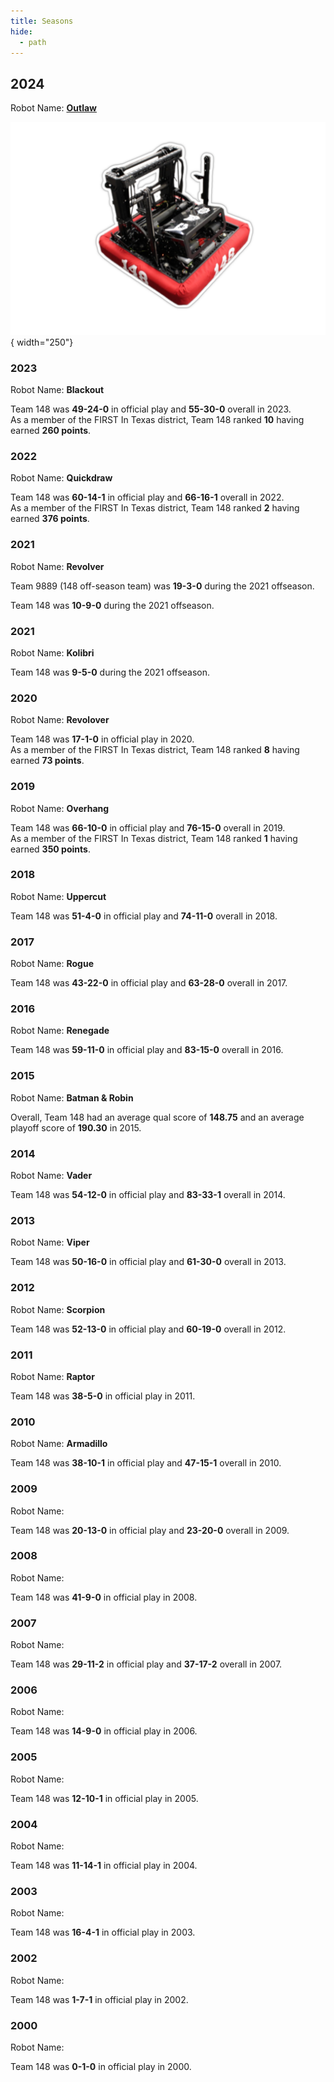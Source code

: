 ```yaml
---
title: Seasons
hide:
  - path
---
```

## 2024
Robot Name: [**Outlaw**](https://www.youtube.com/watch?v=npZ0VlJPNRU)

![Outlaw](./2024/OutlawOutline.png){ width="250"}


### 2023
Robot Name: **Blackout**

Team 148 was **49-24-0** in official play and **55-30-0** overall in 2023.<br>
As a member of the FIRST In Texas district, Team 148 ranked **10** having earned **260 points**.


### 2022
Robot Name: **Quickdraw**

Team 148 was **60-14-1** in official play and **66-16-1** overall in 2022. <br>
As a member of the FIRST In Texas district, Team 148 ranked **2** having earned **376 points**.


### 2021
Robot Name: **Revolver**

Team 9889 (148 off-season team) was **19-3-0** during the 2021 offseason.

Team 148 was **10-9-0** during the 2021 offseason.

### 2021
Robot Name: **Kolibri**

Team 148 was **9-5-0** during the 2021 offseason.


### 2020
Robot Name: **Revolover**

Team 148 was **17-1-0** in official play in 2020.<br>
As a member of the FIRST In Texas district, Team 148 ranked **8** having earned **73 points**.


### 2019
Robot Name: **Overhang**

Team 148 was **66-10-0** in official play and **76-15-0** overall in 2019.<br>
As a member of the FIRST In Texas district, Team 148 ranked **1** having earned **350 points**.


### 2018
Robot Name: **Uppercut**

Team 148 was **51-4-0** in official play and **74-11-0** overall in 2018.


### 2017
Robot Name: **Rogue**

Team 148 was **43-22-0** in official play and **63-28-0** overall in 2017.


### 2016
Robot Name: **Renegade**

Team 148 was **59-11-0** in official play and **83-15-0** overall in 2016.


### 2015
Robot Name: **Batman & Robin**

Overall, Team 148 had an average qual score of **148.75** and an average playoff score of **190.30** in 2015.


### 2014
Robot Name: **Vader**

Team 148 was **54-12-0** in official play and **83-33-1** overall in 2014.


### 2013
Robot Name: **Viper**

Team 148 was **50-16-0** in official play and **61-30-0** overall in 2013.


### 2012
Robot Name: **Scorpion**

Team 148 was **52-13-0** in official play and **60-19-0** overall in 2012.


### 2011
Robot Name: **Raptor**

Team 148 was **38-5-0** in official play in 2011.


### 2010
Robot Name: **Armadillo**

Team 148 was **38-10-1** in official play and **47-15-1** overall in 2010.


### 2009
Robot Name: 

Team 148 was **20-13-0** in official play and **23-20-0** overall in 2009.


### 2008
Robot Name: 

Team 148 was **41-9-0** in official play in 2008.


### 2007
Robot Name: 

Team 148 was **29-11-2** in official play and **37-17-2** overall in 2007.


### 2006
Robot Name: 

Team 148 was **14-9-0** in official play in 2006.


### 2005
Robot Name: 

Team 148 was **12-10-1** in official play in 2005.


### 2004
Robot Name: 

Team 148 was **11-14-1** in official play in 2004.


### 2003
Robot Name: 

Team 148 was **16-4-1** in official play in 2003.


### 2002
Robot Name: 

Team 148 was **1-7-1** in official play in 2002.


### 2000
Robot Name: 

Team 148 was **0-1-0** in official play in 2000.